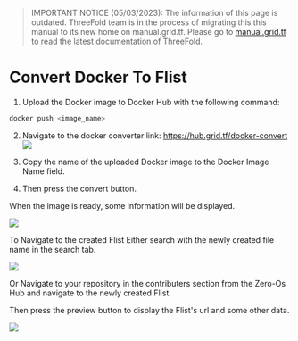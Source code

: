 > IMPORTANT NOTICE (05/03/2023): 
The information of this page is outdated. ThreeFold team is in the process of migrating this this manual to its new home on manual.grid.tf. Please go to [manual.grid.tf](https://manual.grid.tf/) to read the latest documentation of ThreeFold.

# Convert Docker To Flist

1. Upload the Docker image to Docker Hub with the following command:

```bash
docker push <image_name>
```

2. Navigate to the docker converter link: https://hub.grid.tf/docker-convert
   ![](img/docker_convert.png)

3. Copy the name of the uploaded Docker image to the Docker Image Name field.

4. Then press the convert button.

When the image is ready, some information will be displayed.

![](img/flist_ready.png)

To Navigate to the created Flist Either search with the newly created file name in the search tab.

![](img/search.png)

Or Navigate to your repository in the contributers section from the Zero-Os Hub and navigate to the newly created Flist.

Then press the preview button to display the Flist's url and some other data.

![](img/preview.png)
